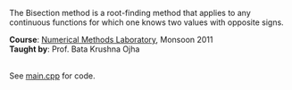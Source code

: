 The Bisection method is a root-finding method that applies to any continuous
functions for which one knows two values with opposite signs.

**Course**: [Numerical Methods Laboratory], Monsoon 2011<br>
**Taught by**: Prof. Bata Krushna Ojha
<br>
<br>

[Numerical Methods Laboratory]: https://github.com/nitrece/numerical-methods-laboratory

See [main.cpp] for code.

[main.cpp]: main.cpp
